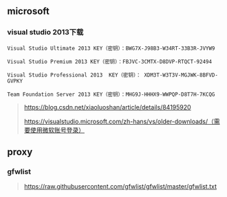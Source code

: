 ## microsoft

### visual studio 2013下载

```
Visual Studio Ultimate 2013 KEY（密钥）：BWG7X-J98B3-W34RT-33B3R-JVYW9

Visual Studio Premium 2013 KEY（密钥）：FBJVC-3CMTX-D8DVP-RTQCT-92494

Visual Studio Professional 2013  KEY（密钥）： XDM3T-W3T3V-MGJWK-8BFVD-GVPKY

Team Foundation Server 2013 KEY（密钥）：MHG9J-HHHX9-WWPQP-D8T7H-7KCQG
```

> https://blog.csdn.net/xiaoluoshan/article/details/84195920
>
> https://visualstudio.microsoft.com/zh-hans/vs/older-downloads/（需要使用微软账号登录）

## proxy

### gfwlist

> https://raw.githubusercontent.com/gfwlist/gfwlist/master/gfwlist.txt



